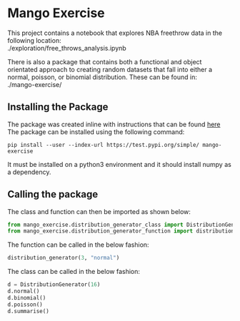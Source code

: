 # Mango Exercise

This project contains a notebook that explores NBA freethrow data in the following location:  
./exploration/free_throws_analysis.ipynb

There is also a package that contains both a functional and object orientated approach to creating random datasets that 
fall into either a normal, poisson, or binomial distribution. These can be found in:  
./mango-exercise/

## Installing the Package
The package was created inline with instructions that can be found [here](https://packaging.python.org/tutorials/packaging-projects/)  
The package can be installed using the following command:  
```
pip install --user --index-url https://test.pypi.org/simple/ mango-exercise
```
It must be installed on a python3 environment and it should install numpy as a dependency.

## Calling the package
The class and function can then be imported as shown below:  
```python
from mango_exercise.distribution_generator_class import DistributionGenerator
from mango_exercise.distribution_generator_function import distribution_generator
```

The function can be called in the below fashion:  
```python
distribution_generator(3, "normal")
```
The class can be called in the below fashion:
```python
d = DistributionGenerator(16)
d.normal()
d.binomial()
d.poisson()
d.summarise()
```